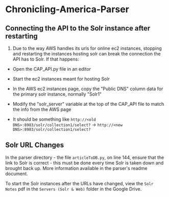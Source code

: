 # Chronicling-America-Parser

Connecting the API to the Solr instance after restarting
---

1. Due to the way AWS handles its urls for online ec2 instances, stopping and restarting the instances hosting solr can break the connection the API has to Solr. If that happens:
	
- Open the CAP_API.py file in an editor
	
- Start the ec2 instances meant for hosting Solr
	
- In the AWS ec2 instances page, copy the "Public DNS" column data for the primary solr instance, normally "Solr1"
	
- Modify the "solr_server" variable at the top of the CAP_API file to match the info from the AWS page
 - It should be something like `http://<old DNS>:8983/solr/collection1/select?` -> `http://<new DNS>:8983/solr/collection1/select?`

Solr URL Changes
---

In the parser directory - the file `articleToDB.py`, on line 144, ensure that the link to Solr is correct - this must be done every time Solr is taken down and brought back up. More information available in the parser's readme document.

To start the Solr instances after the URLs have changed, view the `Solr Notes` pdf in the `Servers (Solr & Web)` folder in the Google Drive.

